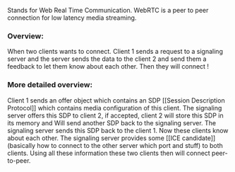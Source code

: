 Stands for Web Real Time Communication. WebRTC is a peer to peer connection for low latency media streaming.

### Overview:
When two clients wants to connect. Client 1 sends a request to a signaling server and the server sends the data to the client 2 and send them a feedback to let them know about each other. Then they will connect !

### More detailed overview:
Client 1 sends an offer object which contains an SDP [[Session Description Protocol]] which contains media configuration of this client. The signaling server offers this SDP to client 2, if accepted, client 2 will store this SDP in its memory and Will send another SDP back to the signaling server. The signaling server sends this SDP back to the client 1. Now these clients know about each other.
The signaling server provides some [[ICE candidate]] (basically how to connect to the other server which port and stuff) to both clients. Using all these information these two clients then will connect peer-to-peer.